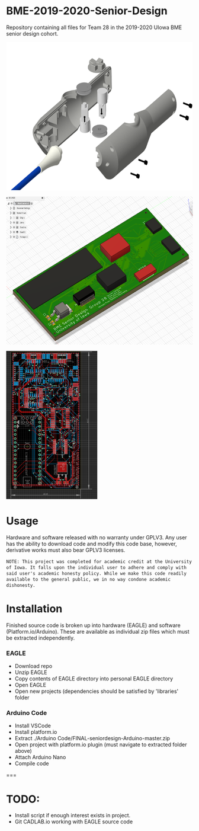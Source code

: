 BME-2019-2020-Senior-Design
=============================
Repository containing all files for Team 28 in the 2019-2020 UIowa BME senior design cohort.


<img src="https://github.com/michaelpass/BME-2019-2020-Senior-Design/blob/master/Final%20Design%20Images/Handle/Explode2.PNG?raw=true" width="600" height="400"></img>

<img src="https://github.com/michaelpass/BME-2019-2020-Senior-Design/blob/master/Final%20Design%20Images/Electronics/MainControlBoardRendered.png?raw=true" width="775" height="400"></img>

<img src="https://github.com/michaelpass/BME-2019-2020-Senior-Design/blob/master/Final%20Design%20Images/Electronics/MainControlBoardCircuit.png?raw=true" width="246" height="400" rotate="90"></img>



# Usage
Hardware and software released with no warranty under GPLV3. 
Any user has the ability to download code and modify this code base, however, derivative works must also bear GPLV3 licenses.

```
NOTE: This project was completed for academic credit at the University of Iowa. It falls upon the individual user to adhere and comply with
said user's academic honesty policy. While we make this code readily available to the general public, we in no way condone academic dishonesty.
```



# Installation
Finished source code is broken up into hardware (EAGLE) and software (Platform.io/Arduino).
These are available as individual zip files which must be extracted independently.



### EAGLE
- Download repo
- Unzip EAGLE
- Copy contents of EAGLE directory into personal EAGLE directory
- Open EAGLE
- Open new projects (dependencies should be satisfied by 'libraries' folder



### Arduino Code
- Install VSCode
- Install platform.io
- Extract ./Arduino Code/FINAL-seniordesign-Arduino-master.zip
- Open project with platform.io plugin (must navigate to extracted folder above)
- Attach Arduino Nano
- Compile code


===

# TODO:
- Install script if enough interest exists in project.
- Git CADLAB.io working with EAGLE source code
